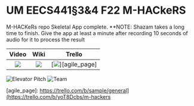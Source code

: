 # UM EECS441§3&4 F22 M-HACkeRS

M-HACKeRs repo
Skeletal App complete. 
**NOTE: Shazam takes a long time to finish. Give the app at least a minute after recording 10 seconds of audio for it to process the result


| Video  |  Wiki |  Trello  |
|:-----:|:-----:|:--------:|
|[<img src="https://eecs441.eecs.umich.edu/img/admin/video.png">][video_page]|[<img src="https://eecs441.eecs.umich.edu/img/admin/wiki.png">][wiki_page]|[<img src="https://eecs441.eecs.umich.edu/img/admin/trello.png">][agile_page]|

![Elevator Pitch](https://user-images.githubusercontent.com/58456051/133131373-e909da64-93cb-449f-b9f0-3a58dcb1b9db.png) <!-- MUST be placed in user-images.githubusercontent.com -->
![Team](/assets/team.png)

[video_page]: TODO
[wiki_page]: https://github.com/RaefM/M-HACkeRS/wiki
[agile_page]: https://trello.com/b/sample/general](https://trello.com/b/yoT8Dcbs/m-hackers

